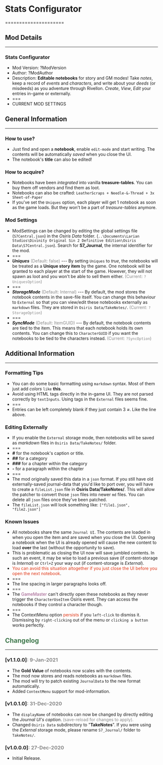 # Stats Configurator

=====================

## Mod Details

---

### Stats Configurator

- Mod Version: ?ModVersion
- Author: ?ModAuthor
- Description: **Editable notebooks** for story and GM modes! Take _notes_, keep a record of _events_ and _characters_, and write about your _deeds_ (or misdeeds) as you adventure through Rivellon. _Create_, _View_, _Edit_ your entries in-game or externally.
- ===
- CURRENT MOD SETTINGS

## General Information

---

### How to use?

- Just find and open a **notebook**, enable `edit-mode` and start writing. The contents will be automatically _saved_ when you close the UI.
- The notebook's **title** can also be edited!

### How to acquire?

- Notebooks have been _integrated_ into vanilla **treasure-tables**. You can buy them off vendors and find them as loot.
- Notebooks can also be crafted: `LeatherScraps + Needle-&-Thread + 3x Sheet-of-Paper`
- If you've set the `Uniques` option, each player will get 1 notebook as soon as the game loads. But they won't be a part of _treasure-tables_ anymore.

### Mod Settings

- ModSettings can be changed by editing the global settings file (`S7Central.json`) in the _Osiris Data_ folder. (`..\Documents\Larian Studios\Divinity Original Sin 2 Definitive Edition\Osiris Data\S7Central.json`). Search for **S7_Journal**, the internal identifier for the mod.
- ===
- **_Uniques_** <font color='#888888'>(Default: false)</font> --- By setting `Uniques` to _true_, the notebooks will be treated as a **Unique story item** by the game. One notebook will be granted to each player at the start of the game. However, they will not spawn as loot and you won't be able to sell them either. <font color='#888888'>(Current: `?UniquesOption`)</font>
- ===
- **_StorageMode_** <font color='#888888'>(Default: Internal)</font> --- By default, the mod stores the notebook contents in the save-file itself. You can change this behaviour to `External` so that you can view/edit these notebooks externally as `markdown` files. They are stored in `Osiris Data/TakeNotes/`. <font color='#888888'>(Current: `?StorageOption`)</font>
- ===
- **_SyncMode_** <font color='#888888'>(Default: ItemGUID)</font> --- By default, the notebook contents are tied to the item. This means that each notebook holds its own contents. You can change this to `CharacterGUID` if you want the notebooks to be tied to the characters instead. <font color='#888888'>(Current: `?SyncOption`)</font>

## Additional Information

---

### Formatting Tips

- You can do some basic formatting using `markdown` syntax. Most of them just add _colors_ `like` **this**.
- Avoid using HTML tags directly in the in-game UI. They are not parsed correctly by `textInputs`. Using tags in the `External` files seems fine.
- ===
- Entries can be left completely blank if they just contain 3 **_=_**. Like the line above.

### Editing Externally

- If you enable the `External` storage mode, then notebooks will be saved as _markdown_ files in `Osiris Data/TakeNotes/` folder.
- ===
- **_#_** for the notebook's caption or title.
- **_##_** for a category
- **_###_** for a chapter within the category
- **_-_** for a paragraph within the chapter
- ===
- The mod originally saved this data in a `json` format. If you still have old externally-saved journal-data that you'd like to port over, you will have to create a `fileList.json` file in **Osiris Data/TakeNotes/**. This will allow the patcher to convert those `json` files into newer `md` files. You can delete all `json` files once they've been patched.
- The `fileList.json` will look something like: `["file1.json", "file2.json"]`

### Known Issues

- All notebooks share the same `Journal UI`. The contents are loaded in when you open the item and are saved when you close the UI. Opening a notebook when the UI is already opened will cause the new content to load **over** the last (without the opportunity to save).
- This is problematic as closing the UI now will save jumbled contents. In such an event, it may be wise to load a previous save (if content-storage is _Internal_) or `Ctrl+Z` your way out (if content-storage is _External_).
- <font color='#E03616'>You can avoid this situation altogether if you just close the UI before you open the next notebook</font>.
- ===
- The line spacing in larger paragraphs looks off.
- ===
- The <font color='#9A5085'>GameMaster</font> can't directly open these notebooks as they never trigger the `CharacterUseItem` Osiris event. They can access the notebooks if they control a character though.
- ===
- The ContextMenu option <font color='#E03616'>persists</font> if you `left-click` to dismiss it. Dismissing by `right-clicking` out of the menu or `clicking a button` works perfectly.

## <font color='#3F784C'>Changelog</font>

---

### [v1.1.0.0]<font color='#888888'>: 9-Jan-2021</font>

- The **Gold Value** of notebooks now scales with the contents.
- The mod now stores and reads notebooks as `markdown` files.
- The mod will try to patch existing `JournalData` to the new format automatically.
- Added `ContextMenu` support for mod-information.

### [v1.0.1.0]<font color='#888888'>: 31-Dec-2020</font>

- The `displayName` of notebooks can now be changed by directly editing the _Journal UI's caption_. <font color='#888888'>(save-reload for changes to apply).</font>
- Changed `Osiris Data` subdirectory to "**TakeNotes**". If you were using the _External_ storage mode, please rename `S7_Journal/` folder to `TakeNotes/`.

### [v1.0.0.0]<font color='#888888'>: 27-Dec-2020</font>

- Initial Release.
